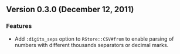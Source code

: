 ## Version 0.3.0 (December 12, 2011)

### Features
* Add `:digits_seps` option to `RStore::CSV#from` to enable parsing of numbers with different thousands separators or decimal marks.
